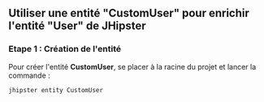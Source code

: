 ## Utiliser une entité "CustomUser" pour enrichir l'entité "User" de JHipster

### Etape 1 : Création de l'entité

Pour créer l'entité **CustomUser**, se placer à la racine du projet et lancer la commande :

```
jhipster entity CustomUser
```